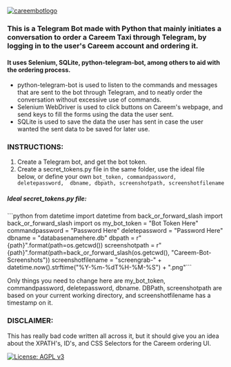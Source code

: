 <a href="https://ibb.co/Yf30fNt"><img src="https://i.ibb.co/Yf30fNt/careembotlogo.png" alt="careembotlogo" border="0"></a>

<h3>This is a Telegram Bot made with Python that mainly initiates a conversation to order a Careem Taxi through Telegram, by logging in to the user's Careem account and ordering it.</h3>

<h4>It uses Selenium, SQLite, python-telegram-bot, among others to aid with the ordering process.</h4>

- python-telegram-bot is used to listen to the commands and messages that are sent to the bot through Telegram, and to neatly order the conversation without excessive use of commands.
- Selenium WebDriver is used to click buttons on Careem's webpage, and send keys to fill the forms using the data the user sent. 
- SQLite is used to save the data the user has sent in case the user wanted the sent data to be saved for later use. 

<h3>INSTRUCTIONS:</h3>

1. Create a Telegram bot, and get the bot token.
2. Create a secret_tokens.py file in the same folder, use the ideal file below, or define your own `bot_token, commandpassword, deletepassword,  dbname, dbpath, screenshotpath, screenshotfilename`

<h5>Ideal secret_tokens.py file:</h5>
```python
from datetime import datetime
from back_or_forward_slash import back_or_forward_slash
import os
my_bot_token = "Bot Token Here"
commandpassword = "Password Here"
deletepassword = "Password Here"
dbname = "databasenamehere.db"
dbpath = r"{path}".format(path=os.getcwd())
screenshotpath = r"{path}".format(path=back_or_forward_slash(os.getcwd(), "Careem-Bot-Screenshots"))
screenshotfilename = "screengrab-" + datetime.now().strftime("%Y-%m-%dT%H-%M-%S") + ".png"```
<p>Only things you need to change here are my_bot_token, commandpassword, deletepassword, dbname. DBPath, screenshotpath are based on your current working directory, and screenshotfilename has a timestamp on it.</p>

<h3> DISCLAIMER: </h3>
<p> This has really bad code written all across it, but it should give you an idea about the XPATH's, ID's, and CSS Selectors for the Careem ordering UI. </p> 


[![License: AGPL v3](https://img.shields.io/badge/License-AGPL%20v3-blue.svg)](https://www.gnu.org/licenses/agpl-3.0)
